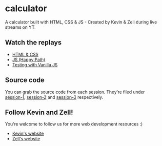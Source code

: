 # calculator
A calculator built with HTML, CSS &amp; JS - Created by Kevin &amp; Zell during live streams on YT.

## Watch the replays

- [HTML & CSS](https://youtu.be/EuwzyB_FQNs)
- [JS (Happy Path)](https://youtu.be/f0SG2j6d-Kg)
- [Testing with Vanilla JS](https://youtu.be/G_z39jRHu2M) 

## Source code

You can grab the source code from each session. They're filed under [session-1](session-1), [session-2](session-2) and [session-3](session-3) respectively.

## Follow Kevin and Zell!

You're welcome to follow us for more web development resources :)

- [Kevin's website](https://www.kevinpowell.co)
- [Zell's website](https://zellwk.com)